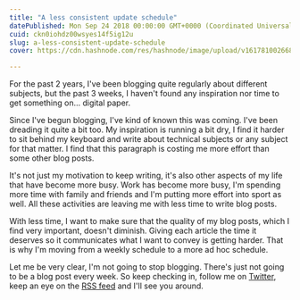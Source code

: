 ```yaml
---
title: "A less consistent update schedule"
datePublished: Mon Sep 24 2018 00:00:00 GMT+0000 (Coordinated Universal Time)
cuid: ckn0iohdz00wsyes14f5ig12u
slug: a-less-consistent-update-schedule
cover: https://cdn.hashnode.com/res/hashnode/image/upload/v1617810026685/yorLsslPt.jpeg

---
```



For the past 2 years, I've been blogging quite regularly about different subjects, but the past 3 weeks, I haven't found any inspiration nor time to get something on... digital paper.

Since I've begun blogging, I've kind of known this was coming. I've been dreading it quite a bit too. My inspiration is running a bit dry, I find it harder to sit behind my keyboard and write about technical subjects or any subject for that matter. I find that this paragraph is costing me more effort than some other blog posts.

It's not just my motivation to keep writing, it's also other aspects of my life that have become more busy. Work has become more busy, I'm spending more time with family and friends and I'm putting more effort into sport as well. All these activities are leaving me with less time to write blog posts.

With less time, I want to make sure that the quality of my blog posts, which I find very important, doesn't diminish. Giving each article the time it deserves so it communicates what I want to convey is getting harder. That is why I'm moving from a weekly schedule to a more ad hoc schedule.

Let me be very clear, I'm not going to stop blogging. There's just not going to be a blog post every week. So keep checking in, follow me on [Twitter](https://twitter.com/bonny_ken), keep an eye on the [RSS feed](https://kenbonny.net/feed/) and I'll see you around.
